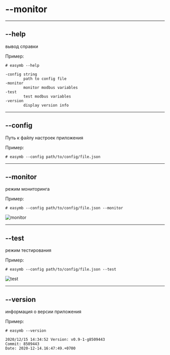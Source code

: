 # --monitor

----

## --help

вывод справки

Пример:

```shell
# easymb --help

-config string
        path to config file
-monitor
        monitor modbus variables
-test
        test modbus variables
-version
        display version info
```

----

## --config

Путь к файлу настроек приложения

Пример:

```shell
# easymb --config path/to/config/file.json
```

----

## --monitor

режим мониторинга

Пример:

```shell
# easymb --config path/to/config/file.json --monitor
```

![monitor](monitor_item.png)

----

## --test

режим тестирования

Пример:

```shell
# easymb --config path/to/config/file.json --test
```

![test](test.png)

----

## --version

информация о версии приложения

Пример:

```shell
# easymb --version

2020/12/15 14:34:52 Version: v0.9-1-g8509443
Commit: 8509443
Date: 2020-12-14.16:47:49.+0700

```
